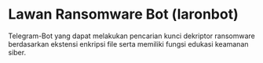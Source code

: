 # Lawan Ransomware Bot (laronbot)
Telegram-Bot yang dapat melakukan pencarian kunci dekriptor ransomware berdasarkan ekstensi enkripsi file serta memiliki fungsi edukasi keamanan siber.
